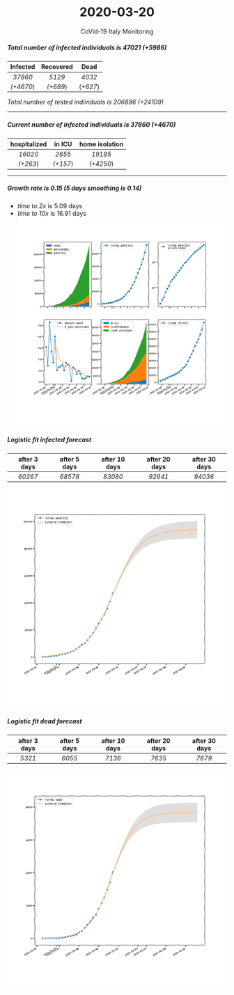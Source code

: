 <div align='center'>

# 2020-03-20
CoVid-19 Italy Monitoring
</div>

##### Total number of infected individuals is 47021 (+5986)
Infected | Recovered | Dead
:---: | :---: | :---:
*37860* | *5129* | *4032*
*(+4670*) | *(+689*) | (*+627*)

*Total number of tested individuals is 206886 (+24109)*
***
##### Current number of infected individuals is 37860 (+4670)
hospitalized | in ICU | home isolation
:---: | :---: | :---:
*16020* |*2655* |*19185*
*(+263*) |*(+157*) |*(+4250*)
***
##### Growth rate is 0.15 (5 days smoothing is 0.14)
- *time to 2x* is 5.09 days
- *time to 10x* is 16.91 days
![stats][stats]

##### Logistic fit infected forecast
after 3 days | after 5 days | after 10 days | after 20 days | after 30 days
:---: | :---: | :---: | :---: | :---:
*60267* |*68578* |*83080* |*92641* |*94036*


![logistic_infected][logistic_infected]

##### Logistic fit dead forecast
after 3 days | after 5 days | after 10 days | after 20 days | after 30 days
:---: | :---: | :---: | :---: | :---:
*5321* |*6055* |*7136* |*7635* |*7679*


![logistic_dead][logistic_dead]

[stats]: stats.png
[logistic_infected]: logistic_infected.png
[logistic_dead]: logistic_dead.png
